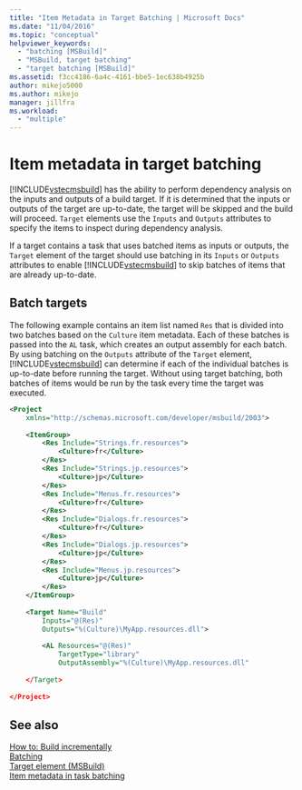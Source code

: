 ```yaml
---
title: "Item Metadata in Target Batching | Microsoft Docs"
ms.date: "11/04/2016"
ms.topic: "conceptual"
helpviewer_keywords: 
  - "batching [MSBuild]"
  - "MSBuild, target batching"
  - "target batching [MSBuild]"
ms.assetid: f3cc4186-6a4c-4161-bbe5-1ec638b4925b
author: mikejo5000
ms.author: mikejo
manager: jillfra
ms.workload: 
  - "multiple"
---
```

# Item metadata in target batching
[!INCLUDE[vstecmsbuild](../extensibility/internals/includes/vstecmsbuild_md.md)] has the ability to perform dependency analysis on the inputs and outputs of a build target. If it is determined that the inputs or outputs of the target are up-to-date, the target will be skipped and the build will proceed. `Target` elements use the `Inputs` and `Outputs` attributes to specify the items to inspect during dependency analysis.  
  
 If a target contains a task that uses batched items as inputs or outputs, the `Target` element of the target should use batching in its `Inputs` or `Outputs` attributes to enable [!INCLUDE[vstecmsbuild](../extensibility/internals/includes/vstecmsbuild_md.md)] to skip batches of items that are already up-to-date.  
  
## Batch targets  
 The following example contains an item list named `Res` that is divided into two batches based on the `Culture` item metadata. Each of these batches is passed into the `AL` task, which creates an output assembly for each batch. By using batching on the `Outputs` attribute of the `Target` element, [!INCLUDE[vstecmsbuild](../extensibility/internals/includes/vstecmsbuild_md.md)] can determine if each of the individual batches is up-to-date before running the target. Without using target batching, both batches of items would be run by the task every time the target was executed.  
  
```xml  
<Project  
    xmlns="http://schemas.microsoft.com/developer/msbuild/2003">  
  
    <ItemGroup>  
        <Res Include="Strings.fr.resources">  
            <Culture>fr</Culture>  
        </Res>  
        <Res Include="Strings.jp.resources">  
            <Culture>jp</Culture>  
        </Res>  
        <Res Include="Menus.fr.resources">  
            <Culture>fr</Culture>  
        </Res>  
        <Res Include="Dialogs.fr.resources">  
            <Culture>fr</Culture>  
        </Res>  
        <Res Include="Dialogs.jp.resources">  
            <Culture>jp</Culture>  
        </Res>  
        <Res Include="Menus.jp.resources">  
            <Culture>jp</Culture>  
        </Res>  
    </ItemGroup>  
  
    <Target Name="Build"  
        Inputs="@(Res)"  
        Outputs="%(Culture)\MyApp.resources.dll">  
  
        <AL Resources="@(Res)"  
            TargetType="library"  
            OutputAssembly="%(Culture)\MyApp.resources.dll"  
  
    </Target>  
  
</Project>  
```  
  
## See also  
 [How to: Build incrementally](../msbuild/how-to-build-incrementally.md)   
 [Batching](../msbuild/msbuild-batching.md)   
 [Target element (MSBuild)](../msbuild/target-element-msbuild.md)   
 [Item metadata in task batching](../msbuild/item-metadata-in-task-batching.md)